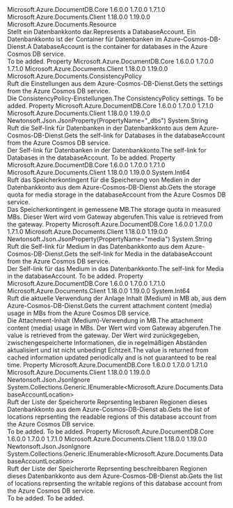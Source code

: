 <Type Name="DatabaseAccount" FullName="Microsoft.Azure.Documents.DatabaseAccount">
  <TypeSignature Language="C#" Value="public class DatabaseAccount : Microsoft.Azure.Documents.Resource" />
  <TypeSignature Language="ILAsm" Value=".class public auto ansi beforefieldinit DatabaseAccount extends Microsoft.Azure.Documents.Resource" />
  <TypeSignature Language="DocId" Value="T:Microsoft.Azure.Documents.DatabaseAccount" />
  <TypeSignature Language="VB.NET" Value="Public Class DatabaseAccount&#xA;Inherits Resource" />
  <TypeSignature Language="F#" Value="type DatabaseAccount = class&#xA;    inherit Resource" />
  <AssemblyInfo>
    <AssemblyName>Microsoft.Azure.DocumentDB.Core</AssemblyName>
    <AssemblyVersion>1.6.0.0</AssemblyVersion>
    <AssemblyVersion>1.7.0.0</AssemblyVersion>
    <AssemblyVersion>1.7.1.0</AssemblyVersion>
  </AssemblyInfo>
  <AssemblyInfo>
    <AssemblyName>Microsoft.Azure.Documents.Client</AssemblyName>
    <AssemblyVersion>1.18.0.0</AssemblyVersion>
    <AssemblyVersion>1.19.0.0</AssemblyVersion>
  </AssemblyInfo>
  <Base>
    <BaseTypeName>Microsoft.Azure.Documents.Resource</BaseTypeName>
  </Base>
  <Interfaces />
  <Docs>
    <summary> 
            <span data-ttu-id="29933-101">Stellt ein Datenbankkonto dar.</span><span class="sxs-lookup"><span data-stu-id="29933-101">Represents a DatabaseAccount.</span></span> <span data-ttu-id="29933-102">Ein Datenbankkonto ist der Container für Datenbanken im Azure-Cosmos-DB-Dienst.</span><span class="sxs-lookup"><span data-stu-id="29933-102">A DatabaseAccount is the container for databases in the Azure Cosmos DB service.</span></span>
            </summary>
    <remarks>To be added.</remarks>
  </Docs>
  <Members>
    <Member MemberName="ConsistencyPolicy">
      <MemberSignature Language="C#" Value="public Microsoft.Azure.Documents.ConsistencyPolicy ConsistencyPolicy { get; }" />
      <MemberSignature Language="ILAsm" Value=".property instance class Microsoft.Azure.Documents.ConsistencyPolicy ConsistencyPolicy" />
      <MemberSignature Language="DocId" Value="P:Microsoft.Azure.Documents.DatabaseAccount.ConsistencyPolicy" />
      <MemberSignature Language="VB.NET" Value="Public ReadOnly Property ConsistencyPolicy As ConsistencyPolicy" />
      <MemberSignature Language="F#" Value="member this.ConsistencyPolicy : Microsoft.Azure.Documents.ConsistencyPolicy" Usage="Microsoft.Azure.Documents.DatabaseAccount.ConsistencyPolicy" />
      <MemberType>Property</MemberType>
      <AssemblyInfo>
        <AssemblyName>Microsoft.Azure.DocumentDB.Core</AssemblyName>
        <AssemblyVersion>1.6.0.0</AssemblyVersion>
        <AssemblyVersion>1.7.0.0</AssemblyVersion>
        <AssemblyVersion>1.7.1.0</AssemblyVersion>
      </AssemblyInfo>
      <AssemblyInfo>
        <AssemblyName>Microsoft.Azure.Documents.Client</AssemblyName>
        <AssemblyVersion>1.18.0.0</AssemblyVersion>
        <AssemblyVersion>1.19.0.0</AssemblyVersion>
      </AssemblyInfo>
      <ReturnValue>
        <ReturnType>Microsoft.Azure.Documents.ConsistencyPolicy</ReturnType>
      </ReturnValue>
      <Docs>
        <summary>
            <span data-ttu-id="29933-103">Ruft die <see cref="P:Microsoft.Azure.Documents.DatabaseAccount.ConsistencyPolicy" /> Einstellungen aus dem Azure-Cosmos-DB-Dienst.</span><span class="sxs-lookup"><span data-stu-id="29933-103">Gets the <see cref="P:Microsoft.Azure.Documents.DatabaseAccount.ConsistencyPolicy" /> settings from the Azure Cosmos DB service.</span></span>
            </summary>
        <value>
            <span data-ttu-id="29933-104">Die ConsistencyPolicy-Einstellungen.</span><span class="sxs-lookup"><span data-stu-id="29933-104">The ConsistencyPolicy settings.</span></span>
            </value>
        <remarks>To be added.</remarks>
      </Docs>
    </Member>
    <Member MemberName="DatabasesLink">
      <MemberSignature Language="C#" Value="public string DatabasesLink { get; }" />
      <MemberSignature Language="ILAsm" Value=".property instance string DatabasesLink" />
      <MemberSignature Language="DocId" Value="P:Microsoft.Azure.Documents.DatabaseAccount.DatabasesLink" />
      <MemberSignature Language="VB.NET" Value="Public ReadOnly Property DatabasesLink As String" />
      <MemberSignature Language="F#" Value="member this.DatabasesLink : string" Usage="Microsoft.Azure.Documents.DatabaseAccount.DatabasesLink" />
      <MemberType>Property</MemberType>
      <AssemblyInfo>
        <AssemblyName>Microsoft.Azure.DocumentDB.Core</AssemblyName>
        <AssemblyVersion>1.6.0.0</AssemblyVersion>
        <AssemblyVersion>1.7.0.0</AssemblyVersion>
        <AssemblyVersion>1.7.1.0</AssemblyVersion>
      </AssemblyInfo>
      <AssemblyInfo>
        <AssemblyName>Microsoft.Azure.Documents.Client</AssemblyName>
        <AssemblyVersion>1.18.0.0</AssemblyVersion>
        <AssemblyVersion>1.19.0.0</AssemblyVersion>
      </AssemblyInfo>
      <Attributes>
        <Attribute>
          <AttributeName>Newtonsoft.Json.JsonProperty(PropertyName="_dbs")</AttributeName>
        </Attribute>
      </Attributes>
      <ReturnValue>
        <ReturnType>System.String</ReturnType>
      </ReturnValue>
      <Docs>
        <summary>
            <span data-ttu-id="29933-105">Ruft die Self-link für Datenbanken in der Datenbankkonto aus dem Azure-Cosmos-DB-Dienst.</span><span class="sxs-lookup"><span data-stu-id="29933-105">Gets the self-link for Databases in the databaseAccount from the Azure Cosmos DB service.</span></span>
            </summary>
        <value>
            <span data-ttu-id="29933-106">Der Self-link für Datenbanken in der Datenbankkonto.</span><span class="sxs-lookup"><span data-stu-id="29933-106">The self-link for Databases in the databaseAccount.</span></span>
            </value>
        <remarks>To be added.</remarks>
      </Docs>
    </Member>
    <Member MemberName="MaxMediaStorageUsageInMB">
      <MemberSignature Language="C#" Value="public long MaxMediaStorageUsageInMB { get; }" />
      <MemberSignature Language="ILAsm" Value=".property instance int64 MaxMediaStorageUsageInMB" />
      <MemberSignature Language="DocId" Value="P:Microsoft.Azure.Documents.DatabaseAccount.MaxMediaStorageUsageInMB" />
      <MemberSignature Language="VB.NET" Value="Public ReadOnly Property MaxMediaStorageUsageInMB As Long" />
      <MemberSignature Language="F#" Value="member this.MaxMediaStorageUsageInMB : int64" Usage="Microsoft.Azure.Documents.DatabaseAccount.MaxMediaStorageUsageInMB" />
      <MemberType>Property</MemberType>
      <AssemblyInfo>
        <AssemblyName>Microsoft.Azure.DocumentDB.Core</AssemblyName>
        <AssemblyVersion>1.6.0.0</AssemblyVersion>
        <AssemblyVersion>1.7.0.0</AssemblyVersion>
        <AssemblyVersion>1.7.1.0</AssemblyVersion>
      </AssemblyInfo>
      <AssemblyInfo>
        <AssemblyName>Microsoft.Azure.Documents.Client</AssemblyName>
        <AssemblyVersion>1.18.0.0</AssemblyVersion>
        <AssemblyVersion>1.19.0.0</AssemblyVersion>
      </AssemblyInfo>
      <ReturnValue>
        <ReturnType>System.Int64</ReturnType>
      </ReturnValue>
      <Docs>
        <summary>
            <span data-ttu-id="29933-107">Ruft das Speicherkontingent für die Speicherung von Medien in der Datenbankkonto aus dem Azure-Cosmos-DB-Dienst ab.</span><span class="sxs-lookup"><span data-stu-id="29933-107">Gets the storage quota for media storage in the databaseAccount from the Azure Cosmos DB service.</span></span>
            </summary>
        <value>
            <span data-ttu-id="29933-108">Das Speicherkontingent in gemessene MB.</span><span class="sxs-lookup"><span data-stu-id="29933-108">The storage quota in measured MBs.</span></span>
            </value>
        <remarks>
            <span data-ttu-id="29933-109">Dieser Wert wird vom Gateway abgerufen.</span><span class="sxs-lookup"><span data-stu-id="29933-109">This value is retrieved from the gateway.</span></span>
            </remarks>
      </Docs>
    </Member>
    <Member MemberName="MediaLink">
      <MemberSignature Language="C#" Value="public string MediaLink { get; }" />
      <MemberSignature Language="ILAsm" Value=".property instance string MediaLink" />
      <MemberSignature Language="DocId" Value="P:Microsoft.Azure.Documents.DatabaseAccount.MediaLink" />
      <MemberSignature Language="VB.NET" Value="Public ReadOnly Property MediaLink As String" />
      <MemberSignature Language="F#" Value="member this.MediaLink : string" Usage="Microsoft.Azure.Documents.DatabaseAccount.MediaLink" />
      <MemberType>Property</MemberType>
      <AssemblyInfo>
        <AssemblyName>Microsoft.Azure.DocumentDB.Core</AssemblyName>
        <AssemblyVersion>1.6.0.0</AssemblyVersion>
        <AssemblyVersion>1.7.0.0</AssemblyVersion>
        <AssemblyVersion>1.7.1.0</AssemblyVersion>
      </AssemblyInfo>
      <AssemblyInfo>
        <AssemblyName>Microsoft.Azure.Documents.Client</AssemblyName>
        <AssemblyVersion>1.18.0.0</AssemblyVersion>
        <AssemblyVersion>1.19.0.0</AssemblyVersion>
      </AssemblyInfo>
      <Attributes>
        <Attribute>
          <AttributeName>Newtonsoft.Json.JsonProperty(PropertyName="media")</AttributeName>
        </Attribute>
      </Attributes>
      <ReturnValue>
        <ReturnType>System.String</ReturnType>
      </ReturnValue>
      <Docs>
        <summary>
            <span data-ttu-id="29933-110">Ruft die Self-link für Medium in das Datenbankkonto aus dem Azure-Cosmos-DB-Dienst.</span><span class="sxs-lookup"><span data-stu-id="29933-110">Gets the self-link for Media in the databaseAccount from the Azure Cosmos DB service.</span></span>
            </summary>
        <value>
            <span data-ttu-id="29933-111">Der Self-link für das Medium in das Datenbankkonto.</span><span class="sxs-lookup"><span data-stu-id="29933-111">The self-link for Media in the databaseAccount.</span></span>
            </value>
        <remarks>To be added.</remarks>
      </Docs>
    </Member>
    <Member MemberName="MediaStorageUsageInMB">
      <MemberSignature Language="C#" Value="public long MediaStorageUsageInMB { get; }" />
      <MemberSignature Language="ILAsm" Value=".property instance int64 MediaStorageUsageInMB" />
      <MemberSignature Language="DocId" Value="P:Microsoft.Azure.Documents.DatabaseAccount.MediaStorageUsageInMB" />
      <MemberSignature Language="VB.NET" Value="Public ReadOnly Property MediaStorageUsageInMB As Long" />
      <MemberSignature Language="F#" Value="member this.MediaStorageUsageInMB : int64" Usage="Microsoft.Azure.Documents.DatabaseAccount.MediaStorageUsageInMB" />
      <MemberType>Property</MemberType>
      <AssemblyInfo>
        <AssemblyName>Microsoft.Azure.DocumentDB.Core</AssemblyName>
        <AssemblyVersion>1.6.0.0</AssemblyVersion>
        <AssemblyVersion>1.7.0.0</AssemblyVersion>
        <AssemblyVersion>1.7.1.0</AssemblyVersion>
      </AssemblyInfo>
      <AssemblyInfo>
        <AssemblyName>Microsoft.Azure.Documents.Client</AssemblyName>
        <AssemblyVersion>1.18.0.0</AssemblyVersion>
        <AssemblyVersion>1.19.0.0</AssemblyVersion>
      </AssemblyInfo>
      <ReturnValue>
        <ReturnType>System.Int64</ReturnType>
      </ReturnValue>
      <Docs>
        <summary>
            <span data-ttu-id="29933-112">Ruft die aktuelle Verwendung der Anlage Inhalt (Medium) in MB ab, aus dem Azure-Cosmos-DB-Dienst.</span><span class="sxs-lookup"><span data-stu-id="29933-112">Gets the current attachment content (media) usage in MBs from the Azure Cosmos DB service.</span></span>
            </summary>
        <value>
            <span data-ttu-id="29933-113">Die Attachment-Inhalt (Medium)-Verwendung in MB.</span><span class="sxs-lookup"><span data-stu-id="29933-113">The attachment content (media) usage in MBs.</span></span>
            </value>
        <remarks>
            <span data-ttu-id="29933-114">Der Wert wird vom Gateway abgerufen.</span><span class="sxs-lookup"><span data-stu-id="29933-114">The value is retrieved from the gateway.</span></span> <span data-ttu-id="29933-115">Der Wert wird zurückgegeben, zwischengespeicherte Informationen, die in regelmäßigen Abständen aktualisiert und ist nicht unbedingt Echtzeit.</span><span class="sxs-lookup"><span data-stu-id="29933-115">The value is returned from cached information updated periodically and is not guaranteed to be real time.</span></span>
            </remarks>
      </Docs>
    </Member>
    <Member MemberName="ReadableLocations">
      <MemberSignature Language="C#" Value="public System.Collections.Generic.IEnumerable&lt;Microsoft.Azure.Documents.DatabaseAccountLocation&gt; ReadableLocations { get; }" />
      <MemberSignature Language="ILAsm" Value=".property instance class System.Collections.Generic.IEnumerable`1&lt;class Microsoft.Azure.Documents.DatabaseAccountLocation&gt; ReadableLocations" />
      <MemberSignature Language="DocId" Value="P:Microsoft.Azure.Documents.DatabaseAccount.ReadableLocations" />
      <MemberSignature Language="VB.NET" Value="Public ReadOnly Property ReadableLocations As IEnumerable(Of DatabaseAccountLocation)" />
      <MemberSignature Language="F#" Value="member this.ReadableLocations : seq&lt;Microsoft.Azure.Documents.DatabaseAccountLocation&gt;" Usage="Microsoft.Azure.Documents.DatabaseAccount.ReadableLocations" />
      <MemberType>Property</MemberType>
      <AssemblyInfo>
        <AssemblyName>Microsoft.Azure.DocumentDB.Core</AssemblyName>
        <AssemblyVersion>1.6.0.0</AssemblyVersion>
        <AssemblyVersion>1.7.0.0</AssemblyVersion>
        <AssemblyVersion>1.7.1.0</AssemblyVersion>
      </AssemblyInfo>
      <AssemblyInfo>
        <AssemblyName>Microsoft.Azure.Documents.Client</AssemblyName>
        <AssemblyVersion>1.18.0.0</AssemblyVersion>
        <AssemblyVersion>1.19.0.0</AssemblyVersion>
      </AssemblyInfo>
      <Attributes>
        <Attribute>
          <AttributeName>Newtonsoft.Json.JsonIgnore</AttributeName>
        </Attribute>
      </Attributes>
      <ReturnValue>
        <ReturnType>System.Collections.Generic.IEnumerable&lt;Microsoft.Azure.Documents.DatabaseAccountLocation&gt;</ReturnType>
      </ReturnValue>
      <Docs>
        <summary>
            <span data-ttu-id="29933-116">Ruft der Liste der Speicherorte Reprsenting lesbaren Regionen dieses Datenbankkonto aus dem Azure-Cosmos-DB-Dienst ab.</span><span class="sxs-lookup"><span data-stu-id="29933-116">Gets the list of locations reprsenting the readable regions of this database account from the Azure Cosmos DB service.</span></span>
            </summary>
        <value>To be added.</value>
        <remarks>To be added.</remarks>
      </Docs>
    </Member>
    <Member MemberName="WritableLocations">
      <MemberSignature Language="C#" Value="public System.Collections.Generic.IEnumerable&lt;Microsoft.Azure.Documents.DatabaseAccountLocation&gt; WritableLocations { get; }" />
      <MemberSignature Language="ILAsm" Value=".property instance class System.Collections.Generic.IEnumerable`1&lt;class Microsoft.Azure.Documents.DatabaseAccountLocation&gt; WritableLocations" />
      <MemberSignature Language="DocId" Value="P:Microsoft.Azure.Documents.DatabaseAccount.WritableLocations" />
      <MemberSignature Language="VB.NET" Value="Public ReadOnly Property WritableLocations As IEnumerable(Of DatabaseAccountLocation)" />
      <MemberSignature Language="F#" Value="member this.WritableLocations : seq&lt;Microsoft.Azure.Documents.DatabaseAccountLocation&gt;" Usage="Microsoft.Azure.Documents.DatabaseAccount.WritableLocations" />
      <MemberType>Property</MemberType>
      <AssemblyInfo>
        <AssemblyName>Microsoft.Azure.DocumentDB.Core</AssemblyName>
        <AssemblyVersion>1.6.0.0</AssemblyVersion>
        <AssemblyVersion>1.7.0.0</AssemblyVersion>
        <AssemblyVersion>1.7.1.0</AssemblyVersion>
      </AssemblyInfo>
      <AssemblyInfo>
        <AssemblyName>Microsoft.Azure.Documents.Client</AssemblyName>
        <AssemblyVersion>1.18.0.0</AssemblyVersion>
        <AssemblyVersion>1.19.0.0</AssemblyVersion>
      </AssemblyInfo>
      <Attributes>
        <Attribute>
          <AttributeName>Newtonsoft.Json.JsonIgnore</AttributeName>
        </Attribute>
      </Attributes>
      <ReturnValue>
        <ReturnType>System.Collections.Generic.IEnumerable&lt;Microsoft.Azure.Documents.DatabaseAccountLocation&gt;</ReturnType>
      </ReturnValue>
      <Docs>
        <summary>
            <span data-ttu-id="29933-117">Ruft der Liste der Speicherorte Reprsenting beschreibbaren Regionen dieses Datenbankkonto aus dem Azure-Cosmos-DB-Dienst ab.</span><span class="sxs-lookup"><span data-stu-id="29933-117">Gets the list of locations reprsenting the writable regions of this database account from the Azure Cosmos DB service.</span></span>
            </summary>
        <value>To be added.</value>
        <remarks>To be added.</remarks>
      </Docs>
    </Member>
  </Members>
</Type>